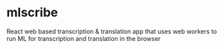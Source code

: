 # mlscribe
 React web based transcription & translation app that uses web workers to run ML for transcription and translation in the browser
